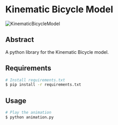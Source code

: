 # Kinematic Bicycle Model
![KinematicBicycleModel](https://github.com/winstxnhdw/KinematicBicycleModel/blob/main/screenshots/KinematicBicycleModel.png?raw=true)
   
## Abstract
A python library for the Kinematic Bicycle model.

## Requirements
```bash
# Install requirements.txt
$ pip install -r requirements.txt
```

## Usage
```bash
# Play the animation
$ python animation.py
```